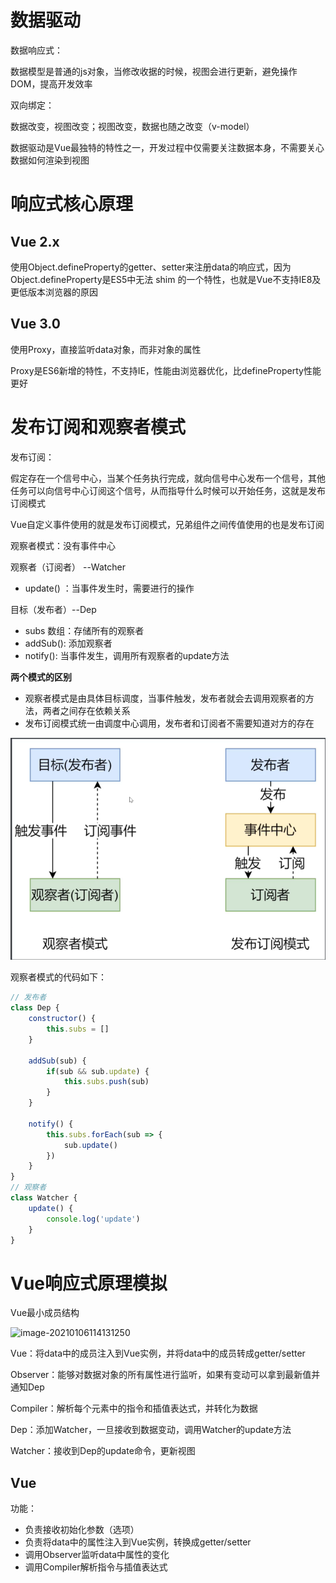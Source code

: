 # 数据驱动

数据响应式：

数据模型是普通的js对象，当修改收据的时候，视图会进行更新，避免操作DOM，提高开发效率

双向绑定：

数据改变，视图改变；视图改变，数据也随之改变（v-model）

数据驱动是Vue最独特的特性之一，开发过程中仅需要关注数据本身，不需要关心数据如何渲染到视图

# 响应式核心原理

## Vue 2.x

使用Object.defineProperty的getter、setter来注册data的响应式，因为Object.defineProperty是ES5中无法 shim 的一个特性，也就是Vue不支持IE8及更低版本浏览器的原因

## Vue 3.0

使用Proxy，直接监听data对象，而非对象的属性

Proxy是ES6新增的特性，不支持IE，性能由浏览器优化，比defineProperty性能更好



# 发布订阅和观察者模式

发布订阅：

假定存在一个信号中心，当某个任务执行完成，就向信号中心发布一个信号，其他任务可以向信号中心订阅这个信号，从而指导什么时候可以开始任务，这就是发布订阅模式

Vue自定义事件使用的就是发布订阅模式，兄弟组件之间传值使用的也是发布订阅

观察者模式：没有事件中心

观察者（订阅者） --Watcher

- update() ：当事件发生时，需要进行的操作

目标（发布者）--Dep

- subs 数组：存储所有的观察者
- addSub(): 添加观察者
- notify(): 当事件发生，调用所有观察者的update方法

**两个模式的区别**

- 观察者模式是由具体目标调度，当事件触发，发布者就会去调用观察者的方法，两者之间存在依赖关系
- 发布订阅模式统一由调度中心调用，发布者和订阅者不需要知道对方的存在

![image-20210106112525083](.\images\image-20210106112525083.png)

观察者模式的代码如下：

```js
// 发布者
class Dep {
    constructor() {
        this.subs = []
    }
    
    addSub(sub) {
        if(sub && sub.update) {
            this.subs.push(sub)
        }
    }
    
    notify() {
        this.subs.forEach(sub => {
            sub.update()
        })
    }
}
// 观察者
class Watcher {
    update() {
        console.log('update')
    }
}
```

# Vue响应式原理模拟

Vue最小成员结构

![image-20210106114131250](\images\image-20210106114131250.png)

Vue：将data中的成员注入到Vue实例，并将data中的成员转成getter/setter

Observer：能够对数据对象的所有属性进行监听，如果有变动可以拿到最新值并通知Dep

Compiler：解析每个元素中的指令和插值表达式，并转化为数据

Dep：添加Watcher，一旦接收到数据变动，调用Watcher的update方法

Watcher：接收到Dep的update命令，更新视图

## Vue

功能：

- 负责接收初始化参数（选项）
- 负责将data中的属性注入到Vue实例，转换成getter/setter
- 调用Observer监听data中属性的变化
- 调用Compiler解析指令与插值表达式